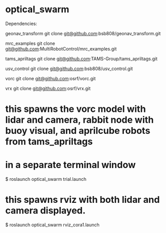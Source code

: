 # optical_swarm

Dependencies:

geonav_transform
git clone git@github.com:bsb808/geonav_transform.git

mrc_examples
git clone git@github.com:MultiRobotControl/mrc_examples.git

tams_apriltags
git clone git@github.com:TAMS-Group/tams_apriltags.git

usv_control
git clone git@github.com:bsb808/usv_control.git

vorc
git clone git@github.com:osrf/vorc.git

vrx
git clone git@github.com:osrf/vrx.git

# this spawns the vorc model with lidar and camera, rabbit node with buoy visual, and aprilcube robots from tams_apriltags
# in a separate terminal window

$ roslaunch optical_swarm trial.launch

# this spawns rviz with both lidar and camera displayed. 

$ roslaunch optical_swarm rviz_cora1.launch

